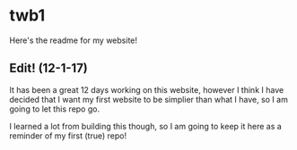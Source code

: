 # twb1
Here's the readme for my website!


## Edit! (12-1-17)
It has been a great 12 days working on this website, however I think I have decided that I want my first website to be simplier than what I have, so I am going to let this repo go.

I learned a lot from building this though, so I am going to keep it here as a reminder of my first (true) repo!
